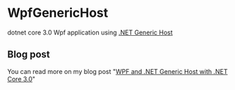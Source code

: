 # WpfGenericHost
dotnet core 3.0 Wpf application using [.NET Generic Host](https://docs.microsoft.com/en-us/aspnet/core/fundamentals/host/generic-host?view=aspnetcore-3.0)

## Blog post

You can read more on my blog post "[WPF and .NET Generic Host with .NET Core 3.0](https://laurentkempe.com/2019/09/03/WPF-and-dotnet-Generic-Host-with-dotnet-Core-3-0/)"
